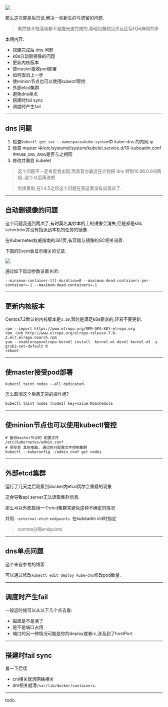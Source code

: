 ![](https://o4dyfn0ef.qnssl.com/image/2016-11-15-kube7-logo.png?imageView2/2/h/200) 

那么这次算是后日谈,解决一些新生的与遗留的问题. 

> 果然技术栈落地都不是能光速完成的,基础设施初见杀远比写代码麻烦的多. 

本期内容: 

- 搭建完成后 dns 问题 
- k8s自动删镜像的问题 
- 更新内核版本
- 使master接收pod部署
- 如何取消上一步
- 使minion节点也可以使用kubectl管控
- 外部etcd集群
- 避免dns单点
- 搭建时fail sync
- 调度时产生fail

- - - - -- 

## dns 问题 

1. 检查`kubectl get svc --namespace=kube-system`中 kube-dns 的内网 ip
2. 检查 master 中/etc/systemd/system/kubelet.service.d/10-kubeadm.conf中`KUBE_DNS_ARGS`是否与之相同
3. 修改并重启 kubelet 

> 这个问题不一定肯定会出现,而且官方最近在计划把 dns 转到10.96.0.0/8网段..这个以后再说吧

> 后续更新,在1.4.5之后这个问题在我这里没有出现过了. 

- - - - -- 

## 自动删镜像的问题 

这个问题我遇到两次了,有时莫名其妙本机上的镜像会消失,但是都是k8s scheduler并没有指派到本机的任务的镜像.. 

在Kubernetes权威指南的361页,有容器与镜像的GC相关设置.

下图的Event会显示相关的记录. 

![](https://o4dyfn0ef.qnssl.com/image/2016-11-16-Screen%20Shot%202016-11-16%20at%2016.21.37.png?imageView2/2/h/300) 

通过如下启动参数设置关闭: 

```
--minimum-container-ttl-duration=0 --maximum-dead-containers-per-container=-1 --maximum-dead-containers=-1
```

- - - - --  

## 更新内核版本 

Centos7.2默认的内核版本是`3.10`,暂时是满足k8s要求的,轻易不要更新. 

```
rpm --import https://www.elrepo.org/RPM-GPG-KEY-elrepo.org
rpm -Uvh http://www.elrepo.org/elrepo-release-7.0-2.el7.elrepo.noarch.rpm
yum --enablerepo=elrepo-kernel install  kernel-ml-devel kernel-ml -y
grub2-set-default 0
reboot
```

- - - - -- 

## 使master接受pod部署 

```shell
kubectl taint nodes --all dedicated-
```

怎么取消这个后患无穷的操作呢? 

```
kubectl taint nodes [node1] key=value:NoSchedule
``` 

- - - - -- 

## 使minion节点也可以使用kubectl管控 

```shell
# 备份master节点的 配置文件
/etc/kubernetes/admin.conf
# 保存至 其他电脑, 通过执行配置文件控制集群
kubectl --kubeconfig ./admin.conf get nodes
``` 
- - - - -- 

## 外部etcd集群 

运行了几天之后观察到docker内etcd偶尔会重启的现象 

这会导致api server无法读取集群信息. 

那么可以外部启用一个etcd集群来避免这种不确定的情况 

并用`--external-etcd-endpoints `在kubeadm init时指定 

> comma分隔endpoints 

- - - - --- 

## dns单点问题 

这个来自参考的博客 

可以通过修改`kubectl edit deploy kube-dns`修改pod数量. 

- - - - --- 

## 调度时产生fail 

一般这时候可以从以下几个点去看: 

- 磁盘是不是满了
- 是不是端口占用
- 端口的另一种情况可能是你的deploy或者rc,涉及到了hostPort

- - - - --- 

## 搭建时fail sync 

看一下后续 

- cni相关就清网络相关
- dm相关就清`/var/lib/docker/containers`. 

- - - - - 


todo. 


